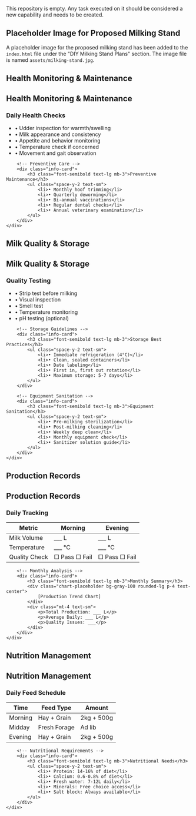 This repository is empty. Any task executed on it should be considered a new capability and needs to be created.

## Placeholder Image for Proposed Milking Stand

A placeholder image for the proposed milking stand has been added to the `index.html` file under the "DIY Milking Stand Plans" section. The image file is named `assets/milking-stand.jpg`.

## Health Monitoring & Maintenance

<section class="bg-white rounded-lg shadow-lg p-6 mb-8">
    <h2 class="text-2xl font-semibold mb-6">Health Monitoring & Maintenance</h2>
    <div class="grid md:grid-cols-2 gap-6">
        <!-- Daily Health Checks -->
        <div class="info-card">
            <h3 class="font-semibold text-lg mb-3">Daily Health Checks</h3>
            <ul class="space-y-2 text-sm">
                <li>• Udder inspection for warmth/swelling</li>
                <li>• Milk appearance and consistency</li>
                <li>• Appetite and behavior monitoring</li>
                <li>• Temperature check if concerned</li>
                <li>• Movement and gait observation</li>
            </ul>
        </div>
        
        <!-- Preventive Care -->
        <div class="info-card">
            <h3 class="font-semibold text-lg mb-3">Preventive Maintenance</h3>
            <ul class="space-y-2 text-sm">
                <li>• Monthly hoof trimming</li>
                <li>• Quarterly deworming</li>
                <li>• Bi-annual vaccinations</li>
                <li>• Regular dental checks</li>
                <li>• Annual veterinary examination</li>
            </ul>
        </div>
    </div>
</section>

## Milk Quality & Storage

<section class="bg-white rounded-lg shadow-lg p-6 mb-8">
    <h2 class="text-2xl font-semibold mb-6">Milk Quality & Storage</h2>
    <div class="grid md:grid-cols-3 gap-6">
        <!-- Quality Testing -->
        <div class="info-card">
            <h3 class="font-semibold text-lg mb-3">Quality Testing</h3>
            <ul class="space-y-2 text-sm">
                <li>• Strip test before milking</li>
                <li>• Visual inspection</li>
                <li>• Smell test</li>
                <li>• Temperature monitoring</li>
                <li>• pH testing (optional)</li>
            </ul>
        </div>

        <!-- Storage Guidelines -->
        <div class="info-card">
            <h3 class="font-semibold text-lg mb-3">Storage Best Practices</h3>
            <ul class="space-y-2 text-sm">
                <li>• Immediate refrigeration (4°C)</li>
                <li>• Clean, sealed containers</li>
                <li>• Date labeling</li>
                <li>• First in, first out rotation</li>
                <li>• Maximum storage: 5-7 days</li>
            </ul>
        </div>

        <!-- Equipment Sanitation -->
        <div class="info-card">
            <h3 class="font-semibold text-lg mb-3">Equipment Sanitation</h3>
            <ul class="space-y-2 text-sm">
                <li>• Pre-milking sterilization</li>
                <li>• Post-milking cleaning</li>
                <li>• Weekly deep clean</li>
                <li>• Monthly equipment check</li>
                <li>• Sanitizer solution guide</li>
            </ul>
        </div>
    </div>
</section>

## Production Records

<section class="bg-white rounded-lg shadow-lg p-6 mb-8">
    <h2 class="text-2xl font-semibold mb-6">Production Records</h2>
    <div class="grid md:grid-cols-2 gap-6">
        <!-- Daily Records -->
        <div class="info-card">
            <h3 class="font-semibold text-lg mb-3">Daily Tracking</h3>
            <table class="w-full text-sm">
                <thead>
                    <tr>
                        <th class="text-left">Metric</th>
                        <th class="text-left">Morning</th>
                        <th class="text-left">Evening</th>
                    </tr>
                </thead>
                <tbody>
                    <tr>
                        <td>Milk Volume</td>
                        <td>___ L</td>
                        <td>___ L</td>
                    </tr>
                    <tr>
                        <td>Temperature</td>
                        <td>___ °C</td>
                        <td>___ °C</td>
                    </tr>
                    <tr>
                        <td>Quality Check</td>
                        <td>□ Pass □ Fail</td>
                        <td>□ Pass □ Fail</td>
                    </tr>
                </tbody>
            </table>
        </div>

        <!-- Monthly Analysis -->
        <div class="info-card">
            <h3 class="font-semibold text-lg mb-3">Monthly Summary</h3>
            <div class="chart-placeholder bg-gray-100 rounded-lg p-4 text-center">
                [Production Trend Chart]
            </div>
            <div class="mt-4 text-sm">
                <p>Total Production: ___ L</p>
                <p>Average Daily: ___ L</p>
                <p>Quality Issues: ___</p>
            </div>
        </div>
    </div>
</section>

## Nutrition Management

<section class="bg-white rounded-lg shadow-lg p-6 mb-8">
    <h2 class="text-2xl font-semibold mb-6">Nutrition Management</h2>
    <div class="grid md:grid-cols-2 gap-6">
        <!-- Feed Schedule -->
        <div class="info-card">
            <h3 class="font-semibold text-lg mb-3">Daily Feed Schedule</h3>
            <table class="w-full text-sm">
                <thead>
                    <tr>
                        <th>Time</th>
                        <th>Feed Type</th>
                        <th>Amount</th>
                    </tr>
                </thead>
                <tbody>
                    <tr>
                        <td>Morning</td>
                        <td>Hay + Grain</td>
                        <td>2kg + 500g</td>
                    </tr>
                    <tr>
                        <td>Midday</td>
                        <td>Fresh Forage</td>
                        <td>Ad lib</td>
                    </tr>
                    <tr>
                        <td>Evening</td>
                        <td>Hay + Grain</td>
                        <td>2kg + 500g</td>
                    </tr>
                </tbody>
            </table>
        </div>

        <!-- Nutritional Requirements -->
        <div class="info-card">
            <h3 class="font-semibold text-lg mb-3">Nutritional Needs</h3>
            <ul class="space-y-2 text-sm">
                <li>• Protein: 14-16% of diet</li>
                <li>• Calcium: 0.6-0.8% of diet</li>
                <li>• Fresh water: 7-12L daily</li>
                <li>• Minerals: Free choice access</li>
                <li>• Salt block: Always available</li>
            </ul>
        </div>
    </div>
</section>
